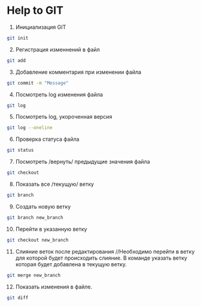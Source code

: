 # Help  to GIT

1. Инициализация GIT
```sh
git init
```
2. Регистрация изменнений в файл
```sh
git add
```
3. Добавление комментария при изменении файла
```sh
git commit -m "Message"
```
4. Посмотреть log изменения файла
```sh
git log
```
5. Посмотреть log, укороченная версия
```sh
git log --oneline
```
6. Проверка статуса файла
```sh
git status
```
7. Посмотреть /вернуть/ предыдущие значения файла
```sh
git checkout
```
8. Показать все /текущую/ ветку
```sh
git branch
```
9. Создать новую ветку
```sh
git branch new_branch
```
10. Перейти в указанную ветку
```sh
git checkout new_branch
```
11. Слияние веток после редактирования //Необходимо перейти в ветку для которой будет происходить слияние. В команде указать ветку которая будет добавлена в текущую ветку.
```sh
git merge new_branch
```
12. Показать изменения в файле.
```sh
git diff
```